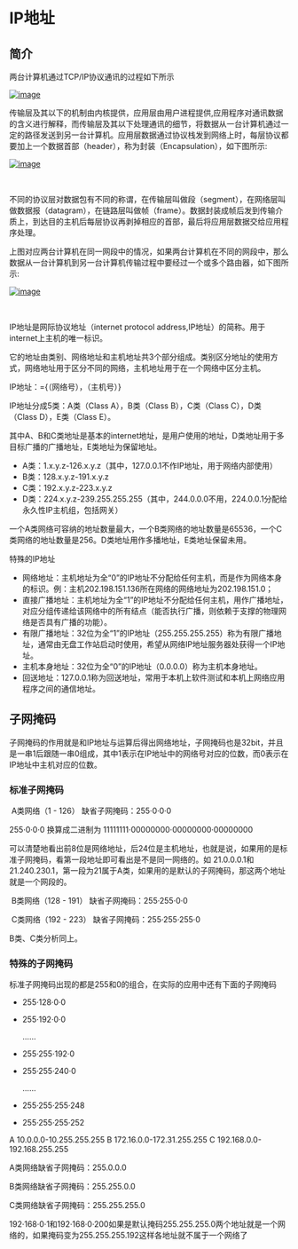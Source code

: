 # IP地址

## 简介

两台计算机通过TCP/IP协议通讯的过程如下所示

[![image](https://images.cnblogs.com/cnblogs_com/rollenholt/201204/201204251235454745.png)](http://images.cnblogs.com/cnblogs_com/rollenholt/201204/201204251235456872.png)

传输层及其以下的机制由内核提供，应用层由用户进程提供,应用程序对通讯数据的含义进行解释，而传输层及其以下处理通讯的细节，将数据从一台计算机通过一定的路径发送到另一台计算机。应用层数据通过协议栈发到网络上时，每层协议都要加上一个数据首部（header），称为封装（Encapsulation），如下图所示:

[![image](https://images.cnblogs.com/cnblogs_com/rollenholt/201204/201204251235468989.png)](http://images.cnblogs.com/cnblogs_com/rollenholt/201204/201204251235469479.png)

 

不同的协议层对数据包有不同的称谓，在传输层叫做段（segment），在网络层叫做数据报（datagram），在链路层叫做帧（frame）。数据封装成帧后发到传输介质上，到达目的主机后每层协议再剥掉相应的首部，最后将应用层数据交给应用程序处理。

上图对应两台计算机在同一网段中的情况，如果两台计算机在不同的网段中，那么数据从一台计算机到另一台计算机传输过程中要经过一个或多个路由器，如下图所示:

[![image](https://images.cnblogs.com/cnblogs_com/rollenholt/201204/201204251235479088.png)](http://images.cnblogs.com/cnblogs_com/rollenholt/201204/201204251235474039.png)

 

IP地址是网际协议地址（internet protocol address,IP地址）的简称。用于internet上主机的唯一标识。

它的地址由类别、网络地址和主机地址共3个部分组成。类别区分地址的使用方式，网络地址用于区分不同的网络，主机地址用于在一个网络中区分主机。

IP地址：={（网络号），（主机号）}

IP地址分成5类：A类（Class A），B类（Class B），C类（Class C），D类（Class D），E类（Class E）。

其中A、B和C类地址是基本的internet地址，是用户使用的地址，D类地址用于多目标广播的广播地址，E类地址为保留地址。

- A类：1.x.y.z-126.x.y.z（其中，127.0.0.1不作IP地址，用于网络内部使用）
- B类：128.x.y.z-191.x.y.z
- C类：192.x.y.z-223.x.y.z
- D类：224.x.y.z-239.255.255.255（其中，244.0.0.0不用，224.0.0.1分配给永久性IP主机组，包括网关）

一个A类网络可容纳的地址数量最大，一个B类网络的地址数量是65536，一个C类网络的地址数量是256。D类地址用作多播地址，E类地址保留未用。

特殊的IP地址

- 网络地址：主机地址为全“0”的IP地址不分配给任何主机，而是作为网络本身的标识。例：主机202.198.151.136所在网络的网络地址为202.198.151.0；
- 直接广播地址：主机地址为全“1”的IP地址不分配给任何主机，用作广播地址，对应分组传递给该网络中的所有结点（能否执行广播，则依赖于支撑的物理网络是否具有广播的功能）。
- 有限广播地址：32位为全“1”的IP地址（255.255.255.255）称为有限广播地址，通常由无盘工作站启动时使用，希望从网络IP地址服务器处获得一个IP地址。
- 主机本身地址：32位为全“0”的IP地址（0.0.0.0）称为主机本身地址。
- 回送地址：127.0.0.1称为回送地址，常用于本机上软件测试和本机上网络应用程序之间的通信地址。

## 子网掩码

子网掩码的作用就是和IP地址与运算后得出网络地址，子网掩码也是32bit，并且是一串1后跟随一串0组成，其中1表示在IP地址中的网络号对应的位数，而0表示在IP地址中主机对应的位数。

### 标准子网掩码

​	A类网络（1 - 126） 缺省子网掩码：255·0·0·0

255·0·0·0 换算成二进制为 11111111·00000000·00000000·00000000

​	可以清楚地看出前8位是网络地址，后24位是主机地址，也就是说，如果用的是标准子网掩码，看第一段地址即可看出是不是同一网络的。如 21.0.0.0.1和21.240.230.1，第一段为21属于A类，如果用的是默认的子网掩码，那这两个地址就是一个网段的。

​	B类网络（128 - 191） 缺省子网掩码：255·255·0·0

​	C类网络（192 - 223） 缺省子网掩码：255·255·255·0

 B类、C类分析同上。

### 特殊的子网掩码

​	标准子网掩码出现的都是255和0的组合，在实际的应用中还有下面的子网掩码

- 255·128·0·0

- 255·192·0·0

  ……

- 255·255·192·0

- 255·255·240·0

  ……

- 255·255·255·248

- 255·255·255·252

A 10.0.0.0-10.255.255.255
B 172.16.0.0-172.31.255.255
C 192.168.0.0-192.168.255.255

A类网络缺省子网掩码：255.0.0.0

B类网络缺省子网掩码：255.255.0.0

C类网络缺省子网掩码：255.255.255.0

192·168·0·1和192·168·0·200如果是默认掩码255.255.255.0两个地址就是一个网络的，如果掩码变为255.255.255.192这样各地址就不属于一个网络了









